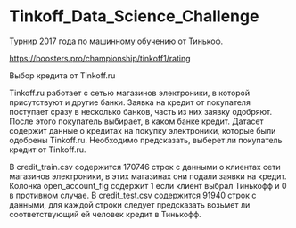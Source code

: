 # Tinkoff_Data_Science_Challenge
Турнир 2017 года по машинному обучению от Тинькоф. 

https://boosters.pro/championship/tinkoff1/rating

Выбор кредита от Tinkoff.ru

Tinkoff.ru работает с сетью магазинов электроники, в которой присутствуют и другие банки. Заявка на кредит от покупателя поступает сразу в несколько банков, часть из них заявку одобряют. После этого покупатель выбирает, в каком банке кредит. Датасет содержит данные о кредитах на покупку электроники, которые были одобрены Tinkoff.ru. Необходимо предсказать, выберет ли покупатель кредит от Tinkoff.ru.

В credit_train.csv содержится 170746 строк с данными о клиентах сети магазинов электроники, в этих магазинах они подали заявки на кредит. Колонка open_account_flg содержит 1 если клиент выбрал Тинькофф и 0 в противном случае. В credit_test.csv содержится 91940 строк с данными, для каждой строки следует предсказать возьмет ли соответствующий ей человек кредит в Тинькофф.
